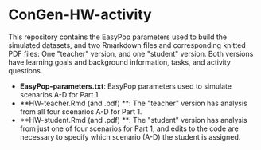 # ConGen-HW-activity  

This repository contains the EasyPop parameters used to build the simulated datasets, and two Rmarkdown files and corresponding knitted PDF files: One "teacher" version, and one "student" version. Both versions have learning goals and background information, tasks, and activity questions.
* **EasyPop-parameters.txt**: EasyPop parameters used to simulate scenarios A-D for Part 1.   
* **HW-teacher.Rmd (and .pdf) **: The "teacher" version has analysis from all four scenarios A-D for Part 1.   
* **HW-student.Rmd (and .pdf) **: The "student" version has analysis from just one of four scenarios for Part 1, and edits to the code are necessary to specify which scenario (A-D) the student is assigned.
